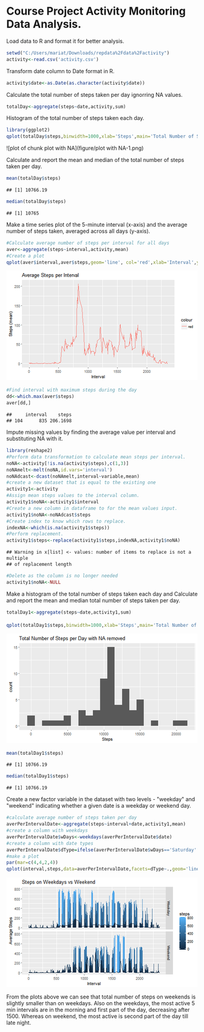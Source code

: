Course Project Activity Monitoring Data Analysis.
==========================================================

Load data to R and format it for better analysis.


```r
setwd("C:/Users/mariat/Downloads/repdata%2Fdata%2Factivity")
activity<-read.csv('activity.csv')
```

Transform date column to Date format in R.


```r
activity$date<-as.Date(as.character(activity$date))
```

Calculate the total number of steps taken per day ignorring NA values.


```r
totalDay<-aggregate(steps~date,activity,sum)
```

Histogram of the total number of steps taken each day.


```r
library(ggplot2)
qplot(totalDay$steps,binwidth=1000,xlab='Steps',main='Total Number of Steps per Day with NA')
```

![plot of chunk plot with NA](figure/plot with NA-1.png)

Calculate and report the mean and median of the total number of steps taken per day.


```r
mean(totalDay$steps)
```

```
## [1] 10766.19
```

```r
median(totalDay$steps)
```

```
## [1] 10765
```

Make a time series plot of the 5-minute interval (x-axis) and the average number of steps taken, averaged across all days (y-axis).


```r
#Calculate average number of steps per interval for all days
aver<-aggregate(steps~interval,activity,mean)
#Create a plot
qplot(aver$interval,aver$steps,geom='line', col='red',xlab='Interval',ylab='Steps (mean)',main='Average Steps per Interval')
```

![plot of chunk plotmeansteps](figure/plotmeansteps-1.png)

```r
#Find interval with maximum steps during the day
dd<-which.max(aver$steps)
aver[dd,]
```

```
##     interval    steps
## 104      835 206.1698
```

Impute missing values by finding the average value per interval and substituting NA with it. 


```r
library(reshape2)
#Perform data transformation to calculate mean steps per interval.
noNA<-activity[!is.na(activity$steps),c(1,3)]
noNAmelt<-melt(noNA,id.vars='interval')
noNAdcast<-dcast(noNAmelt,interval~variable,mean)
#create a new dataset that is equal to the existing one
activity1<-activity
#Assign mean steps values to the interval column.
activity1$noNA<-activity1$interval
#Create a new column in dataframe to for the mean values input.   
activity1$noNA<-noNAdcast$steps
#Create index to know which rows to replace.
indexNA<-which(is.na(activity1$steps))
#Perform replacement.
activity1$steps<-replace(activity1$steps,indexNA,activity1$noNA)
```

```
## Warning in x[list] <- values: number of items to replace is not a multiple
## of replacement length
```

```r
#Delete as the column is no longer needed
activity1$noNA<-NULL
```

Make a histogram of the total number of steps taken each day and Calculate and report the mean and median total number of steps taken per day. 



```r
totalDay1<-aggregate(steps~date,activity1,sum)

qplot(totalDay1$steps,binwidth=1000,xlab='Steps',main='Total Number of Steps per Day with NA removed')
```

![plot of chunk plotnaremoved](figure/plotnaremoved-1.png)

```r
mean(totalDay1$steps)
```

```
## [1] 10766.19
```

```r
median(totalDay1$steps)
```

```
## [1] 10766.19
```

Create a new factor variable in the dataset with two levels - "weekday" and "weekend" indicating whether a given date is a weekday or weekend day.


```r
#calculate average number of steps taken per day
averPerIntervalDate<-aggregate(steps~interval+date,activity1,mean)
#create a column with weekdays
averPerIntervalDate$wDays<-weekdays(averPerIntervalDate$date)
#create a column with date types
averPerIntervalDate$dType=ifelse(averPerIntervalDate$wDays=='Saturday'|averPerIntervalDate$wDays=='Sunday', 'Weekend','Weekday')
#make a plot
par(mar=c(4,4,2,4))
qplot(interval,steps,data=averPerIntervalDate,facets=dType~.,geom='line',col=steps,xlab='Interval',ylab='Average Steps',main='Steps on Weekdays vs Weekend')
```

![plot of chunk plotwdayswend](figure/plotwdayswend-1.png)

From the plots above we can see that total number of steps on weekends is slightly smaller than on weekdays. Also on the weekdays, the most active 5 min intervals are in the morning and first part of the day, decreasing after 1500. Whereas on weekend, the most active is second part of the day till late night.
